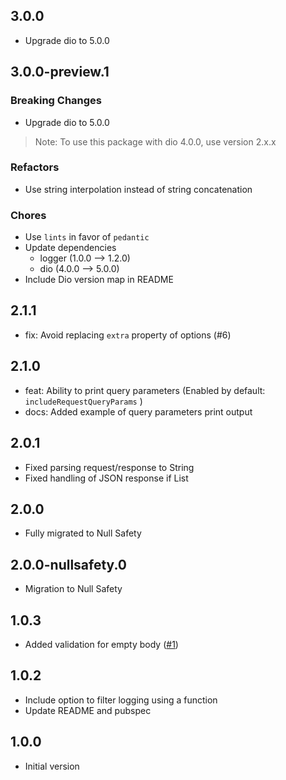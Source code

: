 ## 3.0.0

- Upgrade dio to 5.0.0

## 3.0.0-preview.1

### Breaking Changes

- Upgrade dio to 5.0.0

> Note: To use this package with dio 4.0.0, use version 2.x.x

### Refactors

- Use string interpolation instead of string concatenation

### Chores

- Use `lints` in favor of `pedantic`
- Update dependencies
    - logger (1.0.0 --> 1.2.0)
    - dio (4.0.0 --> 5.0.0)
- Include Dio version map in README

## 2.1.1

- fix: Avoid replacing `extra` property of options (#6)

## 2.1.0

- feat: Ability to print query parameters (Enabled by default: `includeRequestQueryParams` )
- docs: Added example of query parameters print output

## 2.0.1

- Fixed parsing request/response to String
- Fixed handling of JSON response if List

## 2.0.0

- Fully migrated to Null Safety

## 2.0.0-nullsafety.0

- Migration to Null Safety

## 1.0.3

- Added validation for empty body  ([#1](https://github.com/assemmarwan/dio_http_formatter/pull/1))

## 1.0.2

- Include option to filter logging using a function
- Update README and pubspec

## 1.0.0

- Initial version
